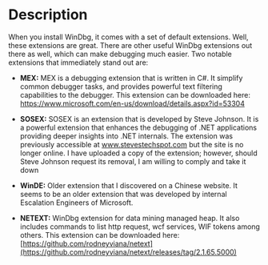# Description

When you install WinDbg, it comes with a set of default extensions. Well, these extensions are great. There are other useful WinDbg extensions out there as well, which can make debugging much easier. Two notable extensions that immediately stand out are:

- **MEX:** MEX is a debugging extension that is written in C#. It simplify common debugger tasks, and provides powerful text filtering capabilities to the debugger. This extension can be downloaded here: https://www.microsoft.com/en-us/download/details.aspx?id=53304
  
- **SOSEX:** SOSEX is an extension that is developed by Steve Johnson. It is a powerful extension that enhances the debugging of .NET applications providing deeper insights into .NET internals. The extension was previously accessible at www.stevestechspot.com but the site is no longer online. I have uploaded a copy of the extension; however, should Steve Johnson request its removal, I am willing to comply and take it down

- **WinDE:** Older extension that I discovered on a Chinese website. It seems to be an older extension that was developed by internal Escalation Engineers of Microsoft.

- **NETEXT:** WinDbg extension for data mining managed heap. It also includes commands to list http request, wcf services, WIF tokens among others. This extension can be downloaded here: [https://github.com/rodneyviana/netext](https://github.com/rodneyviana/netext/releases/tag/2.1.65.5000)
